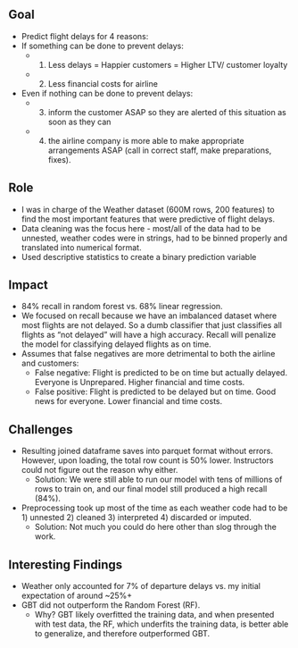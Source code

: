 ## Goal
- Predict flight delays for 4 reasons:
- If something can be done to prevent delays: 
  - 1) Less delays = Happier customers = Higher LTV/ customer loyalty
  - 2) Less financial costs for airline
- Even if nothing can be done to prevent delays: 
  - 3) inform the customer ASAP so they are alerted of this situation as soon as they can 
  - 4) the airline company is more able to make appropriate arrangements ASAP (call in correct staff, make preparations, fixes).

## Role
- I was in charge of the Weather dataset (600M rows, 200 features) to find the most important features that were predictive of flight delays.
- Data cleaning was the focus here - most/all of the data had to be unnested, weather codes were in strings, had to be binned properly and translated into numerical format.
- Used descriptive statistics to create a binary prediction variable

## Impact
- 84% recall in random forest vs. 68% linear regression.
- We focused on recall because we have an imbalanced dataset where most flights are not delayed. So a dumb classifier that just classifies all flights as “not delayed” will have a high accuracy. Recall will penalize the model for classifying delayed flights as on time.
- Assumes that false negatives are more detrimental to both the airline and customers:
  - False negative: Flight is predicted to be on time but actually delayed. Everyone is Unprepared. Higher financial and time costs.
  - False positive: Flight is predicted to be delayed but on time. Good news for everyone. Lower financial and time costs.

## Challenges
- Resulting joined dataframe saves into parquet format without errors. However, upon loading, the total row count is 50% lower. Instructors could not figure out the reason why either. 
  - Solution: We were still able to run our model with tens of millions of rows to train on, and our final model still produced a high recall (84%).
- Preprocessing took up most of the time as each weather code had to be 1) unnested 2) cleaned 3) interpreted 4) discarded or imputed.
  - Solution: Not much you could do here other than slog through the work.

## Interesting Findings
- Weather only accounted for 7% of departure delays vs. my initial expectation of around ~25%+
- GBT did not outperform the Random Forest (RF).
  - Why? GBT likely overfitted the training data, and when presented with test data, the RF, which underfits the training data, is better able to generalize, and therefore outperformed GBT.

